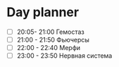 

# Day planner

- [ ] 20:05- 21:00 Гемостаз
- [ ] 21:00 - 21:50 Фьючерсы
- [ ] 22:00 - 22:40 Мерфи
- [ ] 23:00 - 23:50 Нервная система